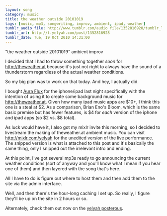 ```yaml
---
layout: song
category: music
title: the weather outside 20101019
tags: [music, mp3, songwriting, improv, ambient, ipad, weather]
tumblr_audio_file: http://www.tumblr.com/audio_file/1352816928/tumblr_lajy7ttBcL1qzo4ep
tumblr_url: http://t.yelyah.com/post/1352816928
tumblr_date: Tue, 19 Oct 2010 14:31:00
---
```

"the weather outside 20101019" ambient improv

I decided that I had to throw something together *soon* for http://theweather.at because it's just not right to always have the sound of a thunderstorm regardless of the actual weather conditions.

So my big plan was to work on that today. And hey, I actually did.

I bought [Aura Flux](http://www.higefive.com/apps/flux/) for the iphone/ipad last night specifically with the intention of using it to create some background music for http://theweather.at. Given how many ipad music apps are $10+, I think this one is a steal at $2. As a comparison, Brian Eno's Bloom, which is the same basic premise but has fewer features, is $4 for *each* version of the iphone and ipad apps (so $2 vs. $8 total).

As luck would have it, I also got my mixlr invite this morning, so I decided to livestream the making of theweather.at ambient music. You can visit http://mixlr.com/yelyah for the unedited version of the live performance. The snipped version is what is attached to this post and it's basically the same thing, only I snipped out the irrelevant intro and ending.

At this point, I've got several mp3s ready to go announcing the current weather conditions (sort of anyway and you'll know what I mean if you hear one of them) and then layered with the song that's here.

All I have to do is figure out where to host them and then add them to the site via the admin interface.

Well, and then there's the hour-long caching I set up. So really, I figure they'll be up on the site in 2 hours or so.

Alternately, check them out now on the [yelyah posterous](http://p.yelyah.com/new-sounds-for-theweatherat).

